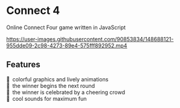 # Connect 4

Online Connect Four game written in JavaScript

https://user-images.githubusercontent.com/90853834/148688121-955dde09-2c98-4273-89e4-575fff892952.mp4  

## Features
🍬&ensp;colorful graphics and lively animations   
🥇&ensp;the winner begins the next round    
👏&ensp;the winner is celebrated by a cheering crowd    
📢&ensp;cool sounds for maximum fun 

